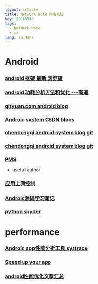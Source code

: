 ```yaml
---
layout: article
title: Network Note 网络笔记
key: 20180530
tags:
  - NetWork Note
  - cx
lang: zh-Hans
---
```


# Android
### [android 框架 最新 刘舒望](http://liuwangshu.cn/categories/Android%E6%A1%86%E6%9E%B6%E5%B1%82/)

### [android 功耗分析方法和优化 ---高通](https://blog.csdn.net/feitian_666/article/details/51780946)

### [gityuan.com android blog](https://github.com/yuanhuihui/yuanhuihui.github.io)

### [Android system CSDN blogs](https://blog.csdn.net/zhangbijun1230/article/category/6500595)

### [chendongqi android system blog git](https://github.com/chendongqi/blog.git)

### [chendongqi android system blog git](http://chendongqi.me/)

### [PMS](https://blog.csdn.net/hehui1860/article/details/38434343)
-   usefull author

### [应用上网控制](https://blog.csdn.net/xiaoxsen/article/details/78034353)

###  [Android源码学习笔记](https://blog.csdn.net/column/details/13723.html)

### [python spyder](https://www.cnblogs.com/zhaof/p/6915127.html#4122053)


# performance

### [Android app性能分析工具 systrace](https://blog.csdn.net/u012319317/article/details/52641980)

### [Speed up your app](http://blog.udinic.com/2015/09/15/speed-up-your-app)

### [android性能优化文章汇总](https://www.androidperformance.com/2018/05/07/Android-performance-optimization-skills-and-tools/)